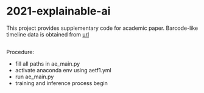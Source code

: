 # 2021-explainable-ai
This project provides supplementary code for academic paper.
Barcode-like timeline data is obtained from [url](https://github.com/rafcc/2020-prenatal-sono)    
##
Procedure:
- fill all paths in ae_main.py    
- activate anaconda env using aetf1.yml  
- run ae_main.py    
- training and inference process begin
